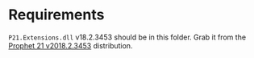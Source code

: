 # Requirements

`P21.Extensions.dll` v18.2.3453 should be in this folder.  Grab it from the [Prophet 21 v2018.2.3453](https://github.com/Epicor/Prophet21/tree/master/Extensibility/P21.Extensions/lib/P21.Extensions.18.2.3453) distribution.

